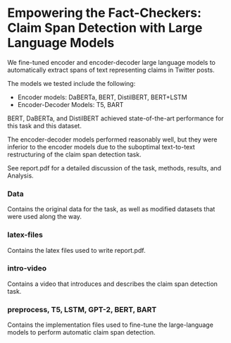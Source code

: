 # Empowering the Fact-Checkers: Claim Span Detection with Large Language Models
We fine-tuned encoder and encoder-decoder large language models to automatically extract spans of text representing claims in Twitter posts.

The models we tested include the following:
- Encoder models: DaBERTa, BERT, DistilBERT, BERT+LSTM
- Encoder-Decoder Models: T5, BART

BERT, DaBERTa, and DistilBERT achieved state-of-the-art performance for this task and this dataset.

The encoder-decoder models performed reasonably well, but they were inferior to the encoder models due to the suboptimal text-to-text restructuring of the claim span detection task.

See report.pdf for a detailed discussion of the task, methods, results, and Analysis.

### Data
Contains the original data for the task, as well as modified datasets that were used along the way.

### latex-files
Contains the latex files used to write report.pdf.

### intro-video
Contains a video that introduces and describes the claim span detection task.

### preprocess, T5, LSTM, GPT-2, BERT, BART
Contains the implementation files used to fine-tune the large-language models to perform automatic claim span detection.
